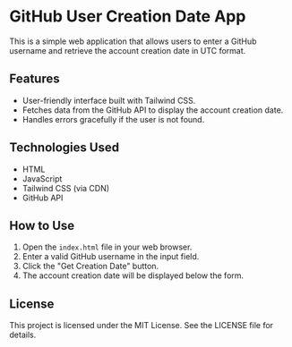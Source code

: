 # GitHub User Creation Date App

This is a simple web application that allows users to enter a GitHub username and retrieve the account creation date in UTC format.

## Features
- User-friendly interface built with Tailwind CSS.
- Fetches data from the GitHub API to display the account creation date.
- Handles errors gracefully if the user is not found.

## Technologies Used
- HTML
- JavaScript
- Tailwind CSS (via CDN)
- GitHub API

## How to Use
1. Open the `index.html` file in your web browser.
2. Enter a valid GitHub username in the input field.
3. Click the "Get Creation Date" button.
4. The account creation date will be displayed below the form.

## License
This project is licensed under the MIT License. See the LICENSE file for details.